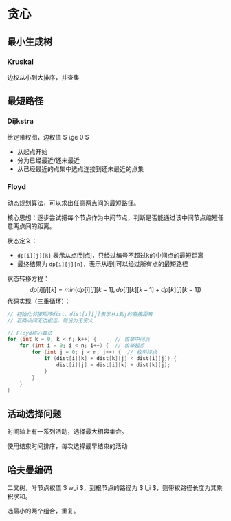 # 贪心

## 最小生成树

### Kruskal

边权从小到大排序，并查集

## 最短路径

### Dijkstra

给定带权图，边权值 $ \ge 0 $

- 从起点开始
- 分为已经最近/还未最近
- 从已经最近的点集中选点连接到还未最近的点集


### Floyd

动态规划算法，可以求出任意两点间的最短路径。

核心思想：逐步尝试把每个节点作为中间节点，判断是否能通过该中间节点缩短任意两点间的距离。

状态定义：
- `dp[i][j][k]` 表示从点i到点j，只经过编号不超过k的中间点的最短距离
- 最终结果为 `dp[i][j][n]`，表示从i到j可以经过所有点的最短路径

状态转移方程：
$$
dp[i][j][k] = min(dp[i][j][k-1], dp[i][k][k-1] + dp[k][j][k-1])
$$
代码实现（三重循环）：
```cpp
// 初始化邻接矩阵dist，dist[i][j]表示从i到j的直接距离
// 若两点间无边相连，则设为无穷大

// Floyd核心算法
for (int k = 0; k < n; k++) {      // 枚举中间点
    for (int i = 0; i < n; i++) {  // 枚举起点
        for (int j = 0; j < n; j++) {  // 枚举终点
            if (dist[i][k] + dist[k][j] < dist[i][j]) {
                dist[i][j] = dist[i][k] + dist[k][j];
            }
        }
    }
}
```

## 活动选择问题

时间轴上有一系列活动，选择最大相容集合。

使用结束时间排序，每次选择最早结束的活动


## 哈夫曼编码

二叉树，叶节点权值 $ w_i $，到根节点的路径为 $ l_i $，则带权路径长度为其乘积求和。

选最小的两个组合，重复。
